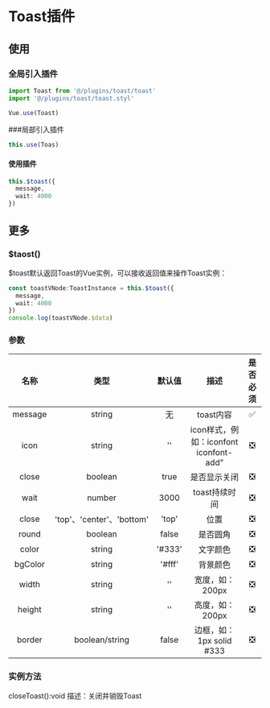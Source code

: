 # Toast插件
## 使用
### 全局引入插件
```typescript
import Toast from '@/plugins/toast/toast'
import '@/plugins/toast/toast.styl'

Vue.use(Toast)
```
###局部引入插件
```typescript
this.use(Toas)
```
#### 使用插件
```typescript
this.$toast({
  message,
  wait: 4000
})
```
## 更多
### $taost()
$toast默认返回Toast的Vue实例，可以接收返回值来操作Toast实例：
```typescript
const toastVNode:ToastInstance = this.$toast({
  message,
  wait: 4000
})
console.log(toastVNode.$data)
```
### 参数
| 名称 | 类型 | 默认值 | 描述 | 是否必须 |
| :-----:| :----: | :----: | :----: | :----: |
| message | string | 无 | toast内容 | ✅ |
| icon | string | '' | icon样式，例如：iconfont iconfont-add" | ❎ |
| close | boolean | true | 是否显示关闭 | ❎ |
| wait | number | 3000 | toast持续时间 | ❎ |
| close | 'top'、'center'、'bottom' | 'top' | 位置 | ❎ |
| round | boolean | false | 是否圆角 | ❎ |
| color | string | '#333' | 文字颜色 | ❎ |
| bgColor | string | '#fff' | 背景颜色 | ❎ |
| width | string | '' | 宽度，如：200px | ❎ |
| height | string | '' | 高度，如：200px | ❎ |
| border | boolean/string | false | 边框，如：1px solid #333 | ❎ |
### 实例方法
closeToast():void
描述：关闭并销毁Toast

